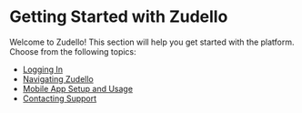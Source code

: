 # Getting Started with Zudello

Welcome to Zudello! This section will help you get started with the platform. Choose from the following topics:

- [Logging In](logging-in.md)
- [Navigating Zudello](navigating-zudello.md)
- [Mobile App Setup and Usage](mobile-app-setup.md)
- [Contacting Support](contacting-support.md)